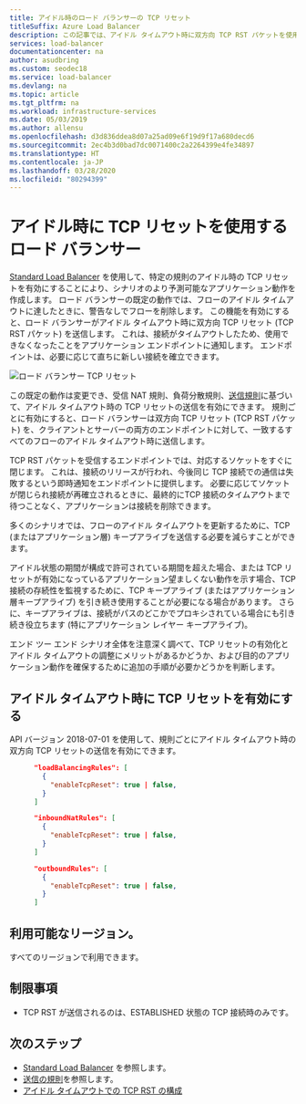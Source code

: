 ```yaml
---
title: アイドル時のロード バランサーの TCP リセット
titleSuffix: Azure Load Balancer
description: この記事では、アイドル タイムアウト時に双方向 TCP RST パケットを使用する Azure Load Balancer について説明します。
services: load-balancer
documentationcenter: na
author: asudbring
ms.custom: seodec18
ms.service: load-balancer
ms.devlang: na
ms.topic: article
ms.tgt_pltfrm: na
ms.workload: infrastructure-services
ms.date: 05/03/2019
ms.author: allensu
ms.openlocfilehash: d3d836ddea8d07a25ad09e6f19d9f17a680decd6
ms.sourcegitcommit: 2ec4b3d0bad7dc0071400c2a2264399e4fe34897
ms.translationtype: HT
ms.contentlocale: ja-JP
ms.lasthandoff: 03/28/2020
ms.locfileid: "80294399"
---
```

# <a name="load-balancer-with-tcp-reset-on-idle"></a>アイドル時に TCP リセットを使用するロード バランサー

[Standard Load Balancer](load-balancer-standard-overview.md) を使用して、特定の規則のアイドル時の TCP リセットを有効にすることにより、シナリオのより予測可能なアプリケーション動作を作成します。 ロード バランサーの既定の動作では、フローのアイドル タイムアウトに達したときに、警告なしでフローを削除します。  この機能を有効にすると、ロード バランサーがアイドル タイムアウト時に双方向 TCP リセット (TCP RST パケット) を送信します。  これは、接続がタイムアウトしたため、使用できなくなったことをアプリケーション エンドポイントに通知します。  エンドポイントは、必要に応じて直ちに新しい接続を確立できます。

![ロード バランサー TCP リセット](media/load-balancer-tcp-reset/load-balancer-tcp-reset.png)
 
この既定の動作は変更でき、受信 NAT 規則、負荷分散規則、[送信規則](https://aka.ms/lboutboundrules)に基づいて、アイドル タイムアウト時の TCP リセットの送信を有効にできます。  規則ごとに有効にすると、ロード バランサーは双方向 TCP リセット (TCP RST パケット) を、クライアントとサーバーの両方のエンドポイントに対して、一致するすべてのフローのアイドル タイムアウト時に送信します。

TCP RST パケットを受信するエンドポイントでは、対応するソケットをすぐに閉じます。 これは、接続のリリースが行われ、今後同じ TCP 接続での通信は失敗するという即時通知をエンドポイントに提供します。  必要に応じてソケットが閉じられ接続が再確立されるときに、最終的にTCP 接続のタイムアウトまで待つことなく、アプリケーションは接続を削除できます。

多くのシナリオでは、フローのアイドル タイムアウトを更新するために、TCP (またはアプリケーション層) キープアライブを送信する必要を減らすことができます。 

アイドル状態の期間が構成で許可されている期間を超えた場合、または TCP リセットが有効になっているアプリケーション望ましくない動作を示す場合、TCP 接続の存続性を監視するために、TCP キープアライブ (またはアプリケーション層キープアライブ) を引き続き使用することが必要になる場合があります。  さらに、キープアライブは、接続がパスのどこかでプロキシされている場合にも引き続き役立ちます (特にアプリケーション レイヤー キープアライブ)。  

エンド ツー エンド シナリオ全体を注意深く調べて、TCP リセットの有効化とアイドル タイムアウトの調整にメリットがあるかどうか、および目的のアプリケーション動作を確保するために追加の手順が必要かどうかを判断します。

## <a name="enabling-tcp-reset-on-idle-timeout"></a>アイドル タイムアウト時に TCP リセットを有効にする

API バージョン 2018-07-01 を使用して、規則ごとにアイドル タイムアウト時の双方向 TCP リセットの送信を有効にできます。

```json
      "loadBalancingRules": [
        {
          "enableTcpReset": true | false,
        }
      ]
```

```json
      "inboundNatRules": [
        {
          "enableTcpReset": true | false,
        }
      ]
```

```json
      "outboundRules": [
        {
          "enableTcpReset": true | false,
        }
      ]
```

## <a name="region-availability"></a><a name="regions"></a>利用可能なリージョン。

すべてのリージョンで利用できます。

## <a name="limitations"></a>制限事項

- TCP RST が送信されるのは、ESTABLISHED 状態の TCP 接続時のみです。

## <a name="next-steps"></a>次のステップ

- [Standard Load Balancer](load-balancer-standard-overview.md) を参照します。
- [送信の規則](load-balancer-outbound-rules-overview.md)を参照します。
- [アイドル タイムアウトでの TCP RST の構成](load-balancer-tcp-idle-timeout.md)
